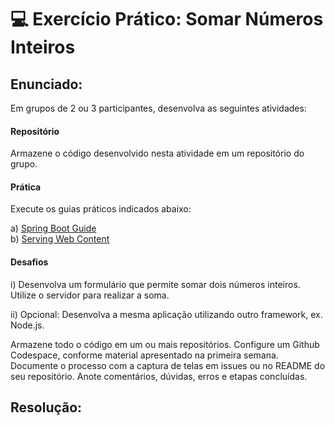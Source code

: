 # 💻 Exercício Prático: Somar Números Inteiros

## Enunciado:

Em grupos de 2 ou 3 participantes, desenvolva as seguintes atividades:

#### Repositório
Armazene o código desenvolvido nesta atividade em um repositório do grupo.

#### Prática
Execute os guias práticos indicados abaixo:

a) [Spring Boot Guide](https://spring.io/guides/gs/spring-boot)  
b) [Serving Web Content](https://spring.io/guides/gs/serving-web-content)

#### Desafios
i) Desenvolva um formulário que permite somar dois números inteiros. Utilize o servidor para realizar a soma.

ii) Opcional: Desenvolva a mesma aplicação utilizando outro framework, ex. Node.js.

Armazene todo o código em um ou mais repositórios. Configure um Github Codespace, conforme material apresentado na primeira semana. Documente o processo com a captura de telas em issues ou no README do seu repositório. Anote comentários, dúvidas, erros e etapas concluídas.

## Resolução: 
